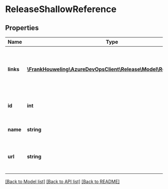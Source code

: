 # ReleaseShallowReference

## Properties
Name | Type | Description | Notes
------------ | ------------- | ------------- | -------------
**links** | [**\FrankHouweling\AzureDevOpsClient\Release\Model\ReferenceLinks**](ReferenceLinks.md) | Gets the links to related resources, APIs, and views for the release. | [optional] 
**id** | **int** | Gets the unique identifier of release. | [optional] 
**name** | **string** | Gets or sets the name of the release. | [optional] 
**url** | **string** | Gets the REST API url to access the release. | [optional] 

[[Back to Model list]](../README.md#documentation-for-models) [[Back to API list]](../README.md#documentation-for-api-endpoints) [[Back to README]](../README.md)


